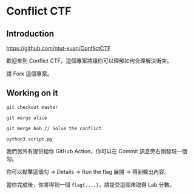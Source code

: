 # Conflict CTF

## Introduction

https://github.com/ntut-xuan/ConflictCTF

歡迎來到 Conflict CTF，這個專案將讓你可以理解如何合理解決衝突。

請 Fork 這個專案。

## Working on it

```
git checkout master

git merge alice

git merge bob // Solve the conflict.

python3 script.py

```

我們另外有提供給你 GitHub Action，你可以在 Commit 訊息旁右側發現一個勾。

你可以點擊這個勾 -> Details -> Run the flag 展開 -> 得到輸出內容。

當你完成後，你將得到一個 `flag{....}`，請提交這個來取得 Lab 分數。
